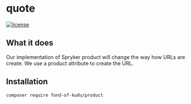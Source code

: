 # quote
[![license](https://img.shields.io/github/license/fond-of-kudu/quote.svg)](https://packagist.org/packages/fond-of-kudu/quote)

## What it does
Our implementation of Spryker product will change the way how URLs are create. We use a product attribute to create the URL.

## Installation

```
composer require fond-of-kudu/product
```

